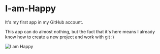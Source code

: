 # I-am-Happy

It's my first app in my GitHub account.

This app can do almost nothing, but the fact that it's here means I already know how to create a new project and work with git :)

![I am Happy](https://user-images.githubusercontent.com/98012564/171262462-15533369-50c6-4ea5-b35d-9341b9dcdb88.gif)
